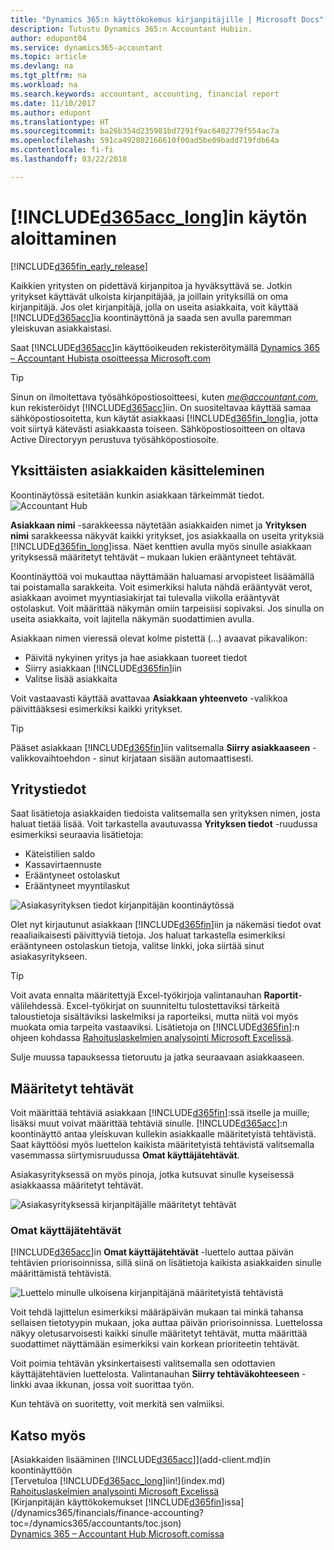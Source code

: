 ```yaml
---
title: "Dynamics 365:n käyttökokemus kirjanpitäjille | Microsoft Docs"
description: Tutustu Dynamics 365:n Accountant Hubiin.
author: edupont04
ms.service: dynamics365-accountant
ms.topic: article
ms.devlang: na
ms.tgt_pltfrm: na
ms.workload: na
ms.search.keywords: accountant, accounting, financial report
ms.date: 11/10/2017
ms.author: edupont
ms.translationtype: HT
ms.sourcegitcommit: ba26b354d235981bd7291f9ac6402779f554ac7a
ms.openlocfilehash: 591ca492802166610f00ad5be09badd719fdb64a
ms.contentlocale: fi-fi
ms.lasthandoff: 03/22/2018

---
```

# <a name="get-started-with-included365acclongincludesd365acclongmdmd"></a>[!INCLUDE[d365acc_long](includes/d365acc_long_md.md)]in käytön aloittaminen
[!INCLUDE[d365fin_early_release](includes/d365fin_early_release.md.md)]

Kaikkien yritysten on pidettävä kirjanpitoa ja hyväksyttävä se. Jotkin yritykset käyttävät ulkoista kirjanpitäjää, ja joillain yrityksillä on oma kirjanpitäjä. Jos olet kirjanpitäjä, jolla on useita asiakkaita, voit käyttää [!INCLUDE[d365acc](includes/d365acc_md.md)]ia koontinäyttönä ja saada sen avulla paremman yleiskuvan asiakkaistasi.  

Saat [!INCLUDE[d365acc](includes/d365acc_md.md)]in käyttöoikeuden rekisteröitymällä [Dynamics 365 – Accountant Hubista osoitteessa Microsoft.com](https://www.microsoft.com/en-us/dynamics365/financial-insights-for-accountants)  

> [!TIP]  
>  Sinun on ilmoitettava työsähköpostiosoitteesi, kuten *me@accountant.com*, kun rekisteröidyt [!INCLUDE[d365acc](includes/d365acc_md.md)]iin. On suositeltavaa käyttää samaa sähköpostiosoitetta, kun käytät asiakkaasi [!INCLUDE[d365fin_long](includes/d365fin_long_md.md)]ia, jotta voit siirtyä kätevästi asiakkaasta toiseen. Sähköpostiosoitteen on oltava Active Directoryyn perustuva työsähköpostiosoite.

## <a name="working-with-individual-clients"></a>Yksittäisten asiakkaiden käsitteleminen
Koontinäytössä esitetään kunkin asiakkaan tärkeimmät tiedot.  
![Accountant Hub](./media/accountant-get-started/accountant-dashboard-tasks.png)

**Asiakkaan nimi** -sarakkeessa näytetään asiakkaiden nimet ja **Yrityksen nimi** sarakkeessa näkyvät kaikki yritykset, jos asiakkaalla on useita yrityksiä [!INCLUDE[d365fin_long](includes/d365fin_long_md.md)]issa. Näet kenttien avulla myös sinulle asiakkaan yrityksessä määritetyt tehtävät – mukaan lukien erääntyneet tehtävät.  

Koontinäyttöä voi mukauttaa näyttämään haluamasi arvopisteet lisäämällä tai poistamalla sarakkeita. Voit esimerkiksi haluta nähdä erääntyvät verot, asiakkaan avoimet myyntiasiakirjat tai tulevalla viikolla erääntyvät ostolaskut. Voit määrittää näkymän omiin tarpeisiisi sopivaksi. Jos sinulla on useita asiakkaita, voit lajitella näkymän suodattimien avulla.  

Asiakkaan nimen vieressä olevat kolme pistettä (...) avaavat pikavalikon:

-   Päivitä nykyinen yritys ja hae asiakkaan tuoreet tiedot  
-   Siirry asiakkaan [!INCLUDE[d365fin](includes/d365fin_md.md)]iin  
-   Valitse lisää asiakkaita  

Voit vastaavasti käyttää avattavaa **Asiakkaan yhteenveto** -valikkoa päivittääksesi esimerkiksi kaikki yritykset.  

> [!TIP]  
>  Pääset asiakkaan [!INCLUDE[d365fin](includes/d365fin_md.md)]iin valitsemalla **Siirry asiakkaaseen** -valikkovaihtoehdon - sinut kirjataan sisään automaattisesti.

## <a name="company-details"></a>Yritystiedot
Saat lisätietoja asiakkaiden tiedoista valitsemalla sen yrityksen nimen, josta haluat tietää lisää. Voit tarkastella avautuvassa **Yrityksen tiedot** -ruudussa esimerkiksi seuraavia lisätietoja:  

* Käteistilien saldo  
* Kassavirtaennuste  
* Erääntyneet ostolaskut  
* Erääntyneet myyntilaskut  

![Asiakasyrityksen tiedot kirjanpitäjän koontinäytössä](./media/accountant-get-started/accountant-company-details.png)

Olet nyt kirjautunut asiakkaan [!INCLUDE[d365fin](includes/d365fin_md.md)]iin ja näkemäsi tiedot ovat reaaliaikaisesti päivittyviä tietoja. Jos haluat tarkastella esimerkiksi erääntyneen ostolaskun tietoja, valitse linkki, joka siirtää sinut asiakasyritykseen.  

> [!TIP]  
>  Voit avata ennalta määritettyjä Excel-työkirjoja valintanauhan **Raportit**-välilehdessä. Excel-työkirjat on suunniteltu tulostettaviksi tärkeitä taloustietoja sisältäviksi laskelmiksi ja raporteiksi, mutta niitä voi myös muokata omia tarpeita vastaaviksi. Lisätietoja on [!INCLUDE[d365fin](includes/d365fin_md.md)]:n ohjeen kohdassa [Rahoituslaskelmien analysointi Microsoft Excelissä](/dynamics365/financials/finance-analyze-excel?toc=/dynamics365/accountants/toc.json).  

Sulje muussa tapauksessa tietoruutu ja jatka seuraavaan asiakkaaseen.  

## <a name="assigned-tasks"></a>Määritetyt tehtävät
Voit määrittää tehtäviä asiakkaan [!INCLUDE[d365fin](includes/d365fin_md.md)]:ssä itselle ja muille; lisäksi muut voivat määrittää tehtäviä sinulle. [!INCLUDE[d365acc](includes/d365acc_md.md)]:n koontinäyttö antaa yleiskuvan kullekin asiakkaalle määritetyistä tehtävistä. Saat käyttöösi myös luettelon kaikista määritetyistä tehtävistä valitsemalla vasemmassa siirtymisruudussa **Omat käyttäjätehtävät**.  

Asiakasyrityksessä on myös pinoja, jotka kutsuvat sinulle kyseisessä asiakkaassa määritetyt tehtävät.

![Asiakasyrityksessä kirjanpitäjälle määritetyt tehtävät](./media/accountant-get-started/accountant-company-details-tasks.png)

### <a name="my-user-tasks"></a>Omat käyttäjätehtävät
[!INCLUDE[d365acc](includes/d365acc_md.md)]in **Omat käyttäjätehtävät** -luettelo auttaa päivän tehtävien priorisoinnissa, sillä siinä on lisätietoja kaikista asiakkaiden sinulle määrittämistä tehtävistä.  

![Luettelo minulle ulkoisena kirjanpitäjänä määritetyistä tehtävistä](./media/accountant-get-started/accountant-tasklist.png)

Voit tehdä lajittelun esimerkiksi määräpäivän mukaan tai minkä tahansa sellaisen tietotyypin mukaan, joka auttaa päivän priorisoinnissa. Luettelossa näkyy oletusarvoisesti kaikki sinulle määritetyt tehtävät, mutta määrittää suodattimet näyttämään esimerkiksi vain korkean prioriteetin tehtävät.

Voit poimia tehtävän yksinkertaisesti valitsemalla sen odottavien käyttäjätehtävien luettelosta. Valintanauhan **Siirry tehtäväkohteeseen** -linkki avaa ikkunan, jossa voit suorittaa työn.  

Kun tehtävä on suoritetty, voit merkitä sen valmiiksi.  

## <a name="see-also"></a>Katso myös
[Asiakkaiden lisääminen [!INCLUDE[d365acc](includes/d365acc_md.md)]](add-client.md)in koontinäyttöön  
[Tervetuloa [!INCLUDE[d365acc_long](includes/d365acc_long_md.md)]iin!](index.md)  
[Rahoituslaskelmien analysointi Microsoft Excelissä](/dynamics365/financials/finance-analyze-excel?toc=/dynamics365/accountants/toc.json)   
[Kirjanpitäjän käyttökokemukset [!INCLUDE[d365fin](includes/d365fin_md.md)]issa](/dynamics365/financials/finance-accounting?toc=/dynamics365/accountants/toc.json)  
[Dynamics 365 – Accountant Hub Microsoft.comissa](https://www.microsoft.com/en-us/dynamics365/financial-insights-for-accountants)  

